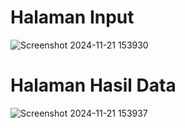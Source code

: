 # **Halaman Input**
![Screenshot 2024-11-21 153930](https://github.com/user-attachments/assets/93b9a079-c049-4347-a21f-11daa38cc964)

# **Halaman Hasil Data**
![Screenshot 2024-11-21 153937](https://github.com/user-attachments/assets/cd12ae77-f677-4b8f-83a8-3556d3fc3bf2)
